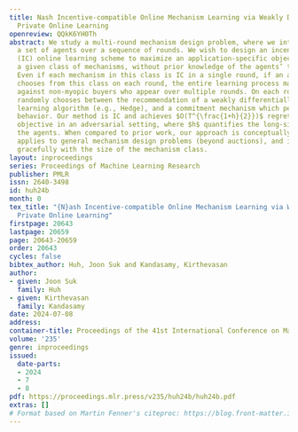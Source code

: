 ```yaml
---
title: Nash Incentive-compatible Online Mechanism Learning via Weakly Differentially
  Private Online Learning
openreview: QQkK6YH0Th
abstract: We study a multi-round mechanism design problem, where we interact with
  a set of agents over a sequence of rounds. We wish to design an incentive-compatible
  (IC) online learning scheme to maximize an application-specific objective within
  a given class of mechanisms, without prior knowledge of the agents’ type distributions.
  Even if each mechanism in this class is IC in a single round, if an algorithm naively
  chooses from this class on each round, the entire learning process may not be IC
  against non-myopic buyers who appear over multiple rounds. On each round, our method
  randomly chooses between the recommendation of a weakly differentially private online
  learning algorithm (e.g., Hedge), and a commitment mechanism which penalizes non-truthful
  behavior. Our method is IC and achieves $O(T^{\frac{1+h}{2}})$ regret for the application-specific
  objective in an adversarial setting, where $h$ quantifies the long-sightedness of
  the agents. When compared to prior work, our approach is conceptually simpler, it
  applies to general mechanism design problems (beyond auctions), and its regret scales
  gracefully with the size of the mechanism class.
layout: inproceedings
series: Proceedings of Machine Learning Research
publisher: PMLR
issn: 2640-3498
id: huh24b
month: 0
tex_title: "{N}ash Incentive-compatible Online Mechanism Learning via Weakly Differentially
  Private Online Learning"
firstpage: 20643
lastpage: 20659
page: 20643-20659
order: 20643
cycles: false
bibtex_author: Huh, Joon Suk and Kandasamy, Kirthevasan
author:
- given: Joon Suk
  family: Huh
- given: Kirthevasan
  family: Kandasamy
date: 2024-07-08
address:
container-title: Proceedings of the 41st International Conference on Machine Learning
volume: '235'
genre: inproceedings
issued:
  date-parts:
  - 2024
  - 7
  - 8
pdf: https://proceedings.mlr.press/v235/huh24b/huh24b.pdf
extras: []
# Format based on Martin Fenner's citeproc: https://blog.front-matter.io/posts/citeproc-yaml-for-bibliographies/
---
```

